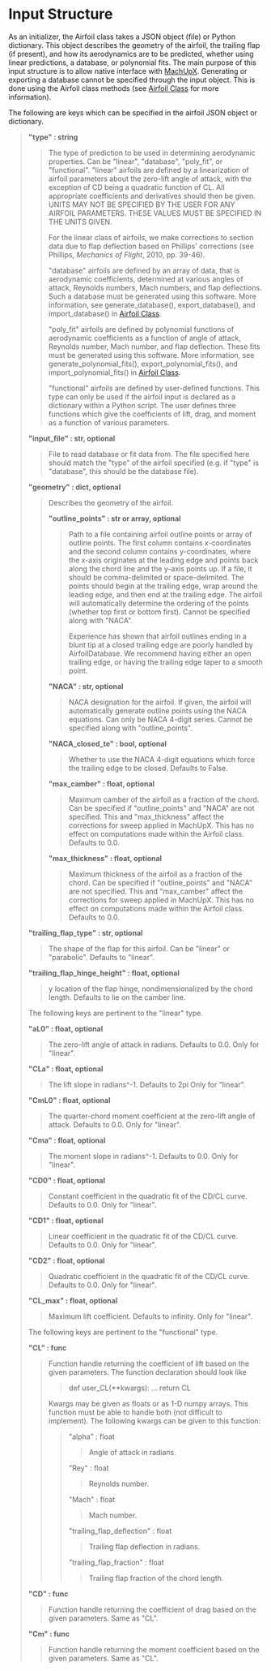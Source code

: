 # Input Structure
As an initializer, the Airfoil class takes a JSON object (file) or Python dictionary. This object describes the geometry of the airfoil, the trailing flap (if present), and how its aerodynamics are to be predicted, whether using linear predictions, a database, or polynomial fits. The main purpose of this input structure is to allow native interface with [MachUpX](https://www.github.com/usuaero/MachUpX). Generating or exporting a database cannot be specified through the input object. This is done using the Airfoil class methods (see [Airfoil Class](airfoil_class) for more information).

The following are keys which can be specified in the airfoil JSON object or dictionary.

>**"type" : string**
>>The type of prediction to be used in determining aerodynamic properties. Can be "linear", "database", "poly_fit", or "functional". "linear" airfoils are defined by a linearization of airfoil parameters about the zero-lift angle of attack, with the exception of CD being a quadratic function of CL. All appropriate coefficients and derivatives should then be given. UNITS MAY NOT BE SPECIFIED BY THE USER FOR ANY AIRFOIL PARAMETERS. THESE VALUES MUST BE SPECIFIED IN THE UNITS GIVEN.
>>
>>For the linear class of airfoils, we make corrections to section data due to flap deflection based on Phillips' corrections (see Phillips, *Mechanics of Flight*, 2010, pp. 39-46).
>>
>>"database" airfoils are defined by an array of data, that is aerodynamic coefficients, determined at various angles of attack, Reynolds numbers, Mach numbers, and flap deflections. Such a database must be generated using this software. More information, see generate_database(), export_database(), and import_database() in [Airfoil Class](airfoil_class).
>>
>>"poly_fit" airfoils are defined by polynomial functions of aerodynamic coefficients as a function of angle of attack, Reynolds number, Mach number, and flap deflection. These fits must be generated using this software. More information, see generate_polynomial_fits(), export_polynomial_fits(), and import_polynomial_fits() in [Airfoil Class](airfoil_class).
>>
>>"functional" airfoils are defined by user-defined functions. This type can only be used if the airfoil input is declared as a dictionary within a Python script. The user defines three functions which give the coefficients of lift, drag, and moment as a function of various parameters.
>
>**"input_file" : str, optional**
>>File to read database or fit data from. The file specified here should match the "type" of the airfoil specified (e.g. if "type" is "database", this should be the database file).
>
>**"geometry" : dict, optional**
>>Describes the geometry of the airfoil.
>>
>>**"outline_points" : str or array, optional**
>>>Path to a file containing airfoil outline points or array of outline points. The first column contains x-coordinates and the second column contains y-coordinates, where the x-axis originates at the leading edge and points back along the chord line and the y-axis points up. If a file, it should be comma-delimited or space-delimited. The points should begin at the trailing edge, wrap around the leading edge, and then end at the trailing edge. The airfoil will automatically determine the ordering of the points (whether top first or bottom first). Cannot be specified along with "NACA".
>>>
>>>Experience has shown that airfoil outlines ending in a blunt tip at a closed trailing edge are poorly handled by AirfoilDatabase. We recommend having either an open trailing edge, or having the trailing edge taper to a smooth point.
>>
>>**"NACA" : str, optional**
>>>NACA designation for the airfoil. If given, the airfoil will automatically generate outline points using the NACA equations. Can only be NACA 4-digit series. Cannot be specified along with "outline_points".
>>
>>**"NACA_closed_te" : bool, optional**
>>>Whether to use the NACA 4-digit equations which force the trailing edge to be closed. Defaults to False.
>>
>>**"max_camber" : float, optional**
>>>Maximum camber of the airfoil as a fraction of the chord. Can be specified if "outline_points" and "NACA" are not specified. This and "max_thickness" affect the corrections for sweep applied in MachUpX. This has no effect on computations made within the Airfoil class. Defaults to 0.0.
>>
>>**"max_thickness" : float, optional**
>>>Maximum thickness of the airfoil as a fraction of the chord. Can be specified if "outline_points" and "NACA" are not specified. This and "max_camber" affect the corrections for sweep applied in MachUpX. This has no effect on computations made within the Airfoil class. Defaults to 0.0.
>
>**"trailing_flap_type" : str, optional**
>>The shape of the flap for this airfoil. Can be "linear" or "parabolic". Defaults to "linear".
>
>**"trailing_flap_hinge_height" : float, optional**
>>y location of the flap hinge, nondimensionalized by the chord length. Defaults to lie on the camber line.
>
>The following keys are pertinent to the "linear" type.
>
>**"aL0" : float, optional**
>>The zero-lift angle of attack in radians. Defaults to 0.0. Only for "linear".
>
>**"CLa" : float, optional**
>>The lift slope in radians^-1. Defaults to 2pi Only for "linear".
>
>**"CmL0" : float, optional**
>>The quarter-chord moment coefficient at the zero-lift angle of attack. Defaults to 0.0. Only for "linear".
>
>**"Cma" : float, optional**
>>The moment slope in radians^-1. Defaults to 0.0. Only for "linear".
>
>**"CD0" : float, optional**
>>Constant coefficient in the quadratic fit of the CD/CL curve. Defaults to 0.0. Only for "linear".
>
>**"CD1" : float, optional**
>>Linear coefficient in the quadratic fit of the CD/CL curve. Defaults to 0.0. Only for "linear".
>
>**"CD2" : float, optional**
>>Quadratic coefficient in the quadratic fit of the CD/CL curve. Defaults to 0.0. Only for "linear".
>
>**"CL_max" : float, optional**
>>Maximum lift coefficient. Defaults to infinity. Only for "linear".
>
>The following keys are pertinent to the "functional" type.
>
>**"CL" : func**
>>Function handle returning the coefficient of lift based on the given parameters. The function declaration should look like
>>
>>>def user_CL(**kwargs):
>>>    ...
>>>    return CL
>>
>>Kwargs may be given as floats or as 1-D numpy arrays. This function must be able to handle both (not difficult to implement). The following kwargs can be given to this function:
>>>
>>>"alpha" : float
>>>>Angle of attack in radians.
>>>
>>>"Rey" : float
>>>>Reynolds number.
>>>
>>>"Mach" : float
>>>>Mach number.
>>>
>>>"trailing_flap_deflection" : float
>>>>Trailing flap deflection in radians.
>>>
>>>"trailing_flap_fraction" : float
>>>>Trailing flap fraction of the chord length.
>
>**"CD" : func**
>>Function handle returning the coefficient of drag based on the given parameters. Same as "CL".
>
>**"Cm" : func**
>>Function handle returning the moment coefficient based on the given parameters. Same as "CL".